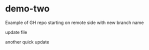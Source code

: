 # demo-two
Example of GH repo starting on remote side with new branch name

update file 

another quick update
